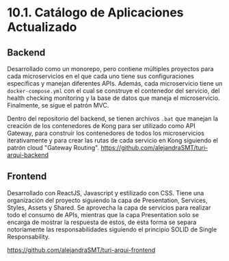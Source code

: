 # 10.1. Catálogo de Aplicaciones Actualizado

## Backend
Desarrollado como un monorepo, pero contiene múltiples proyectos para cada microservicios en el que cada uno tiene sus configuraciones específicas y manejan diferentes APIs. Además, cada microservicio tiene un ```docker-compose.yml``` con el cual se construye el contenedor del servicio, del health checking monitoring y la base de datos que maneja el microservicio. Finalmente, se sigue el patrón MVC.

Dentro del repositorio del backend, se tienen archivos ```.bat``` que manejan la creación de los contenedores de Kong para ser utilizado como API Gateway, para construir los contenedores de todos los microservicios iterativamente y para crear las rutas de cada servicio en Kong siguiendo el patrón cloud "Gateway Routing".
https://github.com/alejandraSMT/turi-arqui-backend

## Frontend
Desarrollado con ReactJS, Javascript y estilizado con CSS. Tiene una organización del proyecto siguiendo la capa de Presentation, Services, Styles, Assets y Shared. Se aprovecha la capa de servicios para realizar todo el consumo de APIs, mientras que la capa Presentation solo se encarga de mostrar la respuesta de estos, de esta forma se separa notoriamente las responsabilidades siguiendo el principio SOLID de Single Responsability.

https://github.com/alejandraSMT/turi-arqui-frontend